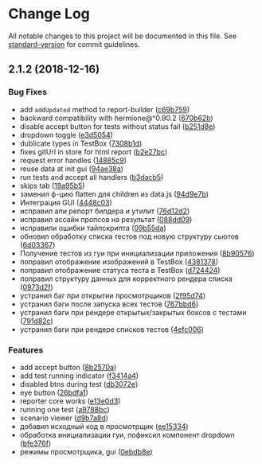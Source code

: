 # Change Log

All notable changes to this project will be documented in this file. See [standard-version](https://github.com/conventional-changelog/standard-version) for commit guidelines.

<a name="2.1.2"></a>
## 2.1.2 (2018-12-16)


### Bug Fixes

* add `addUpdated` method to report-builder ([c69b759](https://github.com/harry-reporter/harry-reporter/commit/c69b759))
* backward compatibility with hermione@^0.90.2 ([670b62b](https://github.com/harry-reporter/harry-reporter/commit/670b62b))
* disable accept button for tests without status fail ([b251d8e](https://github.com/harry-reporter/harry-reporter/commit/b251d8e))
* dropdown toggle ([e3d5054](https://github.com/harry-reporter/harry-reporter/commit/e3d5054))
* dublicate types in TestBox ([7308b1d](https://github.com/harry-reporter/harry-reporter/commit/7308b1d))
* fixes gitUrl in store for html report ([b2e27bc](https://github.com/harry-reporter/harry-reporter/commit/b2e27bc))
* request error handles ([14885c9](https://github.com/harry-reporter/harry-reporter/commit/14885c9))
* reuse data at init gui ([94ae38a](https://github.com/harry-reporter/harry-reporter/commit/94ae38a))
* run tests and accept all handlers ([b3dacb5](https://github.com/harry-reporter/harry-reporter/commit/b3dacb5))
* skips tab ([19a95b5](https://github.com/harry-reporter/harry-reporter/commit/19a95b5))
* заменил ф-цию flatten для children из data.js ([94d9e7b](https://github.com/harry-reporter/harry-reporter/commit/94d9e7b))
* Интеграция GUI ([4448c03](https://github.com/harry-reporter/harry-reporter/commit/4448c03))
* исправил апи репорт билдера и утилит ([76d12d2](https://github.com/harry-reporter/harry-reporter/commit/76d12d2))
* исправил ассайн пропсов на результат ([088dd09](https://github.com/harry-reporter/harry-reporter/commit/088dd09))
* исправили ошибки тайпскрипта ([09b55da](https://github.com/harry-reporter/harry-reporter/commit/09b55da))
* обновил обработку списка тестов под новую структуру сьютов ([6d03367](https://github.com/harry-reporter/harry-reporter/commit/6d03367))
* Получение тестов из гуи при инициализации приложения ([8b90576](https://github.com/harry-reporter/harry-reporter/commit/8b90576))
* поправил отображение изображений в TestBox ([4381378](https://github.com/harry-reporter/harry-reporter/commit/4381378))
* поправил отображение статуса теста в TestBox ([d724424](https://github.com/harry-reporter/harry-reporter/commit/d724424))
* поправил структуру данных для корректного рендера списка ([0973d2f](https://github.com/harry-reporter/harry-reporter/commit/0973d2f))
* устранил баг при открытии просмотрщиков ([2f95d74](https://github.com/harry-reporter/harry-reporter/commit/2f95d74))
* устранил баги после запуска всех тестов ([767bbd6](https://github.com/harry-reporter/harry-reporter/commit/767bbd6))
* устранил баги при рендере открытых/закрытых боксов с тестами ([791d82c](https://github.com/harry-reporter/harry-reporter/commit/791d82c))
* устранил баги при рендере списков тестов ([4efc006](https://github.com/harry-reporter/harry-reporter/commit/4efc006))


### Features

* add accept button ([8b2570a](https://github.com/harry-reporter/harry-reporter/commit/8b2570a))
* add test running indicator ([f3414a4](https://github.com/harry-reporter/harry-reporter/commit/f3414a4))
* disabled btns during test ([db3072e](https://github.com/harry-reporter/harry-reporter/commit/db3072e))
* eye button ([26bdfa1](https://github.com/harry-reporter/harry-reporter/commit/26bdfa1))
* reporter core works ([e13e0d3](https://github.com/harry-reporter/harry-reporter/commit/e13e0d3))
* running one test ([a9788bc](https://github.com/harry-reporter/harry-reporter/commit/a9788bc))
* scenario viewer ([d9b7a8d](https://github.com/harry-reporter/harry-reporter/commit/d9b7a8d))
* добавил исходный код в просмотрщик ([ee15334](https://github.com/harry-reporter/harry-reporter/commit/ee15334))
* обработка инициализации гуи, пофиксил компонент dropdown ([bfe376f](https://github.com/harry-reporter/harry-reporter/commit/bfe376f))
* режимы просмотрщика, gui ([0ebdb8e](https://github.com/harry-reporter/harry-reporter/commit/0ebdb8e))
